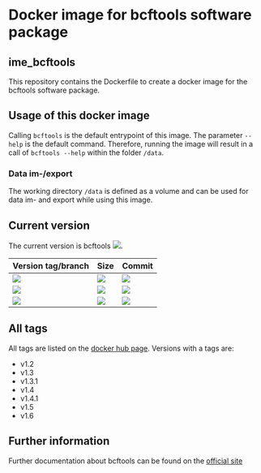 # Docker image for bcftools software package
## ime_bcftools
This repository contains the Dockerfile to create a docker image for the bcftools software package.

## Usage of this docker image
Calling `bcftools` is the default entrypoint of this image. The parameter `--help` is the default command. Therefore, running the image will result in a call of `bcftools --help` within the folder `/data`.
### Data im-/export
The working directory `/data` is defined as a volume and can be used for data im- and export while using this image.

## Current version
The current version is bcftools [![](https://images.microbadger.com/badges/version/greatfireball/ime_bcftools:v1.6.svg)](https://microbadger.com/images/greatfireball/ime_bcftools:v1.6 "Get your own version badge on microbadger.com").

| Version tag/branch | Size | Commit |
|-|-|-|
| [![](https://images.microbadger.com/badges/version/greatfireball/ime_bcftools:v1.6.svg)](https://microbadger.com/images/greatfireball/ime_bcftools:v1.6 "Get your own version badge on microbadger.com") | [![](https://images.microbadger.com/badges/image/greatfireball/ime_bcftools:v1.6.svg)](https://microbadger.com/images/greatfireball/ime_bcftools:v1.6 "Get your own image badge on microbadger.com") | [![](https://images.microbadger.com/badges/commit/greatfireball/ime_bcftools:v1.6.svg)](https://microbadger.com/images/greatfireball/ime_bcftools:v1.6 "Get your own commit badge on microbadger.com") |
| [![](https://images.microbadger.com/badges/version/greatfireball/ime_bcftools:master.svg)](https://microbadger.com/images/greatfireball/ime_bcftools:master "Get your own version badge on microbadger.com") | [![](https://images.microbadger.com/badges/image/greatfireball/ime_bcftools:master.svg)](https://microbadger.com/images/greatfireball/ime_bcftools:master "Get your own image badge on microbadger.com") | [![](https://images.microbadger.com/badges/commit/greatfireball/ime_bcftools:master.svg)](https://microbadger.com/images/greatfireball/ime_bcftools:master "Get your own commit badge on microbadger.com") |
| [![](https://images.microbadger.com/badges/version/greatfireball/ime_bcftools:develop.svg)](https://microbadger.com/images/greatfireball/ime_bcftools:develop "Get your own version badge on microbadger.com") | [![](https://images.microbadger.com/badges/image/greatfireball/ime_bcftools:develop.svg)](https://microbadger.com/images/greatfireball/ime_bcftools:develop "Get your own image badge on microbadger.com") | [![](https://images.microbadger.com/badges/commit/greatfireball/ime_bcftools:develop.svg)](https://microbadger.com/images/greatfireball/ime_bcftools:develop "Get your own commit badge on microbadger.com") |

## All tags
All tags are listed on the [docker hub page](https://hub.docker.com/r/greatfireball/ime_bcftools/tags/). Versions with a tags are:
- v1.2
- v1.3
- v1.3.1
- v1.4
- v1.4.1
- v1.5
- v1.6

## Further information
Further documentation about bcftools can be found on the [official site](http://www.htslib.org/doc/bcftools.html)
